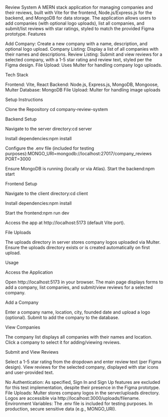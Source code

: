  Review System
A MERN stack application for managing companies and their reviews, built with Vite for the frontend, Node.js/Express.js for the backend, and MongoDB for data storage. The application allows users to add companies (with optional logo uploads), list all companies, and submit/list reviews with star ratings, styled to match the provided Figma prototype.
Features

Add Company: Create a new company with a name, description, and optional logo upload.
Company Listing: Display a list of all companies with their names and descriptions.
Review Listing: Submit and view reviews for a selected company, with a 1-5 star rating and review text, styled per the Figma design.
File Upload: Uses Multer for handling company logo uploads.

Tech Stack

Frontend: Vite, React
Backend: Node.js, Express.js, MongoDB, Mongoose, Multer
Database: MongoDB
File Upload: Multer for handling image uploads

Setup Instructions

Clone the Repository
cd company-review-system


Backend Setup

Navigate to the server directory:cd server


Install dependencies:npm install


Configure the .env file (included for testing purposes):MONGO_URI=mongodb://localhost:27017/company_reviews
PORT=3000

Ensure MongoDB is running (locally or via Atlas).
Start the backend:npm start



Frontend Setup

Navigate to the client directory:cd client


Install dependencies:npm install


Start the frontend:npm run dev


Access the app at http://localhost:5173 (default Vite port).


File Uploads

The uploads directory in server stores company logos uploaded via Multer.
Ensure the uploads directory exists or is created automatically on first upload.

Usage

Access the Application

Open http://localhost:5173 in your browser.
The main page displays forms to add a company, list companies, and submit/view reviews for a selected company.


Add a Company

Enter a company name, location, city, founded date and upload a logo (optional).
Submit to add the company to the database.


View Companies

The company list displays all companies with their names and location.
Click a company to select it for adding/viewing reviews.


Submit and View Reviews

Select a 1-5 star rating from the dropdown and enter review text (per Figma design).
View reviews for the selected company, displayed with star icons and user-provided text.


No Authentication: As specified, Sign In and Sign Up features are excluded for this test implementation, despite their presence in the Figma prototype.
File Uploads: Multer stores company logos in the server/uploads directory. Logos are accessible via http://localhost:3000/uploads/filename.
Environment Variables: The .env file is included for testing purposes. In production, secure sensitive data (e.g., MONGO_URI).


